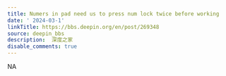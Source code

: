 ```yaml
---
title: Numers in pad need us to press num lock twice before working
date: ' 2024-03-1'
linkTitle: https://bbs.deepin.org/en/post/269348
source: deepin_bbs
description:  深度之家 
disable_comments: true
---
```

NA
